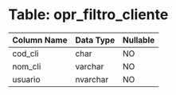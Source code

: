# Table: opr_filtro_cliente

| Column Name | Data Type | Nullable |
|-------------|-----------|----------|
| cod_cli | char | NO |
| nom_cli | varchar | NO |
| usuario | nvarchar | NO |
